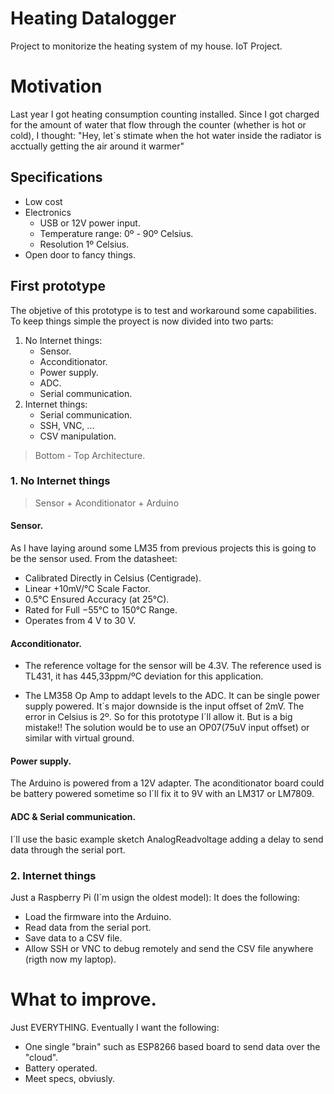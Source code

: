 # Heating Datalogger
Project to monitorize the heating system of my house. IoT Project.

# Motivation
Last year I got heating consumption counting installed. Since I got charged for the amount of water that flow through the counter (whether is hot or cold), I thought: "Hey, let´s stimate when the hot water inside the radiator is acctually getting the air around it warmer"

## Specifications
* Low cost
* Electronics
	* USB or 12V power input.
	* Temperature range: 0º - 90º Celsius.
	* Resolution 1º Celsius.
* Open door to fancy things.

## First prototype
The objetive of this prototype is to test and workaround some capabilities.
To keep things simple the proyect is now divided into two parts:
1. No Internet things:
	* Sensor.
	* Acconditionator.
	* Power supply.
	* ADC.
	* Serial communication.
2. Internet things:
	* Serial communication.
	* SSH, VNC, ...
	* CSV manipulation.

> Bottom - Top Architecture.

### 1. No Internet things
> Sensor + Aconditionator + Arduino
#### Sensor.
As I have laying around some LM35 from previous projects this is going to be the sensor used. From the datasheet:
* Calibrated Directly in Celsius (Centigrade).
* Linear +10mV/°C Scale Factor.
* 0.5°C Ensured Accuracy (at 25°C).
* Rated for Full −55°C to 150°C Range.
* Operates from 4 V to 30 V.
#### Acconditionator. 

* The reference voltage for the sensor will be 4.3V. The reference used is TL431, it has 445,33ppm/ºC deviation for this application.

* The LM358 Op Amp to addapt levels to the ADC. It can be single power supply powered. 
It´s  major downside is the input offset of 2mV. The error in Celsius is 2º. So for this prototype I´ll allow it. But is a big mistake!! The solution would be to use an OP07(75uV input offset) or similar with virtual ground.

#### Power supply.
The Arduino is powered from a 12V adapter. The aconditionator board could be battery powered sometime so I´ll fix it to 9V with an LM317 or LM7809.
#### ADC & Serial communication.
I´ll use the basic example sketch AnalogReadvoltage adding a delay to send data through the serial port.

### 2. Internet things
Just a Raspberry Pi (I´m usign the oldest model):
It does the following:
* Load the firmware into the Arduino.
* Read data from the serial port.
* Save data to a CSV file.
* Allow SSH or VNC to debug remotely and send the CSV file anywhere (rigth now my laptop).

# What to improve.
Just EVERYTHING.
Eventually I want the following:
* One single "brain" such as ESP8266 based board to send data over the "cloud".
* Battery operated.
* Meet specs, obviusly.
